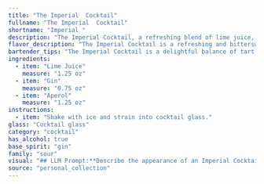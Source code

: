 ```yaml
---
title: "The Imperial  Cocktail"
fullname: "The Imperial  Cocktail"
shortname: "Imperial "
description: "The Imperial Cocktail, a refreshing blend of lime juice, gin, and Aperol, belongs to the **Gin Sour family**. Its origins are debated, but likely emerged in the **1920s**, during the American Prohibition era, as a twist on the classic Gin Sour. "
flavor_description: "The Imperial Cocktail is a refreshing and bittersweet delight. The gin provides a crisp, juniper-forward base, while the Aperol brings a vibrant orange bitterness and a touch of sweetness. The lime juice adds a bright acidity that cuts through the sweetness and balances the overall flavor profile. The result is a complex and well-rounded cocktail that's both invigorating and approachable. "
bartender_tips: "The Imperial Cocktail is a delightful balance of tart, bitter, and boozy. To ensure a perfect pour: * Use freshly squeezed lime juice for optimal flavor.* Chill your gin and Aperol beforehand to maintain a cool, refreshing drink. * Shake vigorously with ice to thoroughly chill and blend the ingredients.* Strain into a chilled coupe glass for a sophisticated presentation. "
ingredients:
  - item: "Lime Juice"
    measure: "1.25 oz"
  - item: "Gin"
    measure: "0.75 oz"
  - item: "Aperol"
    measure: "1.25 oz"
instructions:
  - item: "Shake with ice and strain into cocktail glass."
glass: "Cocktail glass"
category: "cocktail"
has_alcohol: true
base_spirit: "gin"
family: "sour"
visual: "## LLM Prompt:**Describe the appearance of an Imperial Cocktail, taking into consideration the following ingredients:*** **Lime Juice:**  Consider the pale, slightly cloudy hue and the potential for a thin rim of foam. * **Gin:**  Consider the clear, colorless nature of most gins, noting any potential for a slight shimmer. * **Aperol:**  Focus on the vibrant orange hue and the slight opacity, almost like a light marmalade. **In your description, consider:*** **The color of the drink:** Is it a single, uniform hue, or do layers of color emerge? * **The texture:** Is it clear and smooth, or does it have a slight haze or a touch of foam? * **The overall impression:**  Is the drink elegant and refined, or vibrant and playful? **Please write your description in a way that is both informative and evocative.** "
source: "personal_collection"
---
```


